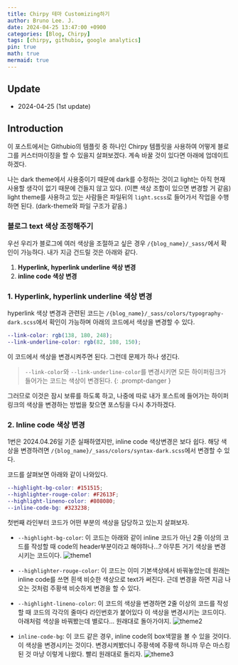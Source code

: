 ```yaml
---
title: Chirpy 테마 Customizing하기
author: Bruno Lee. J.
date: 2024-04-25 13:47:00 +0900
categories: [Blog, Chirpy]
tags: [chirpy, githubio, google analytics]
pin: true
math: true
mermaid: true
---
```


## Update
- 2024-04-25 (1st update)

## Introduction
이 포스트에서는 Githubio의 템플릿 중 하나인 Chirpy 템플릿을 사용하여 어떻게 블로그를 커스터마이징을 할 수 있을지 살펴보겠다. 계속 바꿀 것이 있다면 아래에 업데이트 하겠다.

나는 dark theme에서 사용중이기 때문에 dark를 수정하는 것이고 light는 아직 현재 사용할 생각이 없기 때문에 건들지 않고 있다. (이쁜 색상 조합이 있으면 변경할 거 같음) light theme를 사용하고 있는 사람들은 파일뒤의 `light.scss`로 들어가서 작업을 수행하면 된다. (dark-theme와 파일 구조가 같음.)

### 블로그 text 색상 조정해주기
우선 우리가 블로그에 여러 색상을 조절하고 싶은 경우 `/{blog_name}/_sass/`에서 확인이 가능하다. 내가 지금 건드릴 것은 아래와 같다.
1. **Hyperlink, hyperlink underline 색상 변경**
2. **inline code 색상 변경**

### 1. Hyperlink, hyperlink underline 색상 변경
hyperlink 색상 변경과 관련된 코드는 `/{blog_name}/_sass/colors/typography-dark.scss`에서 확인이 가능하며 아래의 코드에서 색상을 변경할 수 있다.

```scss
--link-color: rgb(138, 180, 248);
--link-underline-color: rgb(82, 108, 150);
```

이 코드에서 색상을 변경시켜주면 된다. 그런데 문제가 하나 생긴다.
> `--link-color`와 `--link-underline-color`를 변경시키면 모든 하이퍼링크가 들어가는 코드는 색상이 변경된다.
{: .prompt-danger }

그러므로 이것은 잠시 보류를 하도록 하고, 나중에 따로 내가 포스트에 들어가는 하이퍼링크의 색상을 변경하는 방법을 찾으면 포스팅을 다시 추가하겠다.

### 2. Inline code 색상 변경
1번은 2024.04.26일 기준 실패하였지만, inline code 색상변경은 보다 쉽다. 해당 색상을 변경하려면 `/{blog_name}/_sass/colors/syntax-dark.scss`에서 변경할 수 있다.

코드를 살펴보면 아래와 같이 나와있다.

```scss
--highlight-bg-color: #151515;
--highlighter-rouge-color: #F2613F;
--highlight-lineno-color: #808080;
--inline-code-bg: #323238;
```

첫번째 라인부터 코드가 어떤 부분의 색상을 담당하고 있는지 살펴보자.

- `--highlight-bg-color`: 이 코드는 아래와 같이 inline 코드가 아닌 2줄 이상의 코드를 작성할 때 code의 header부분이라고 해야하나...? 아무튼 거기 색상을 변경시키는 코드이다.
![theme1](https://github.com/cotes2020/jekyll-theme-chirpy/assets/62800365/ed92c138-4e48-4d56-8de5-901659eab50f)

- `--highlighter-rouge-color`: 이 코드는 이미 기본색상에서 바꿔놓았는데 원래는 inline code를 쓰면 흰색 비슷한 색상으로 text가 써진다. 근데 변경을 하면 지금 나오는 것처럼 주황색 비슷하게 변경을 할 수 있다.

- `--highlight-lineno-color`: 이 코드의 색상을 변경하면 2줄 이상의 코드를 작성할 때 코드의 각각의 줄마다 라인번호가 붙어있다 이 색상을 변경시키는 코드이다. 아래처럼 색상을 바꿔봤는데 별로다... 원래대로 돌아가야지.
![theme2](https://github.com/cotes2020/jekyll-theme-chirpy/assets/62800365/6f94a8ae-a30c-44b9-a256-5992c82b6fbb)

- `inline-code-bg`: 이 코드 같은 경우, inline code의 box색깔을 볼 수 있을 것이다. 이 색상을 변경시키는 것이다. 변경시켜봤더니 주황색에 주황색 하니까 무슨 마스킹 된 것 마냥 이렇게 나왔다. 빨리 원래대로 돌리자.
![theme3](https://github.com/cotes2020/jekyll-theme-chirpy/assets/62800365/7b07c0d9-5125-4f83-8f24-441f3cba6cc4)


